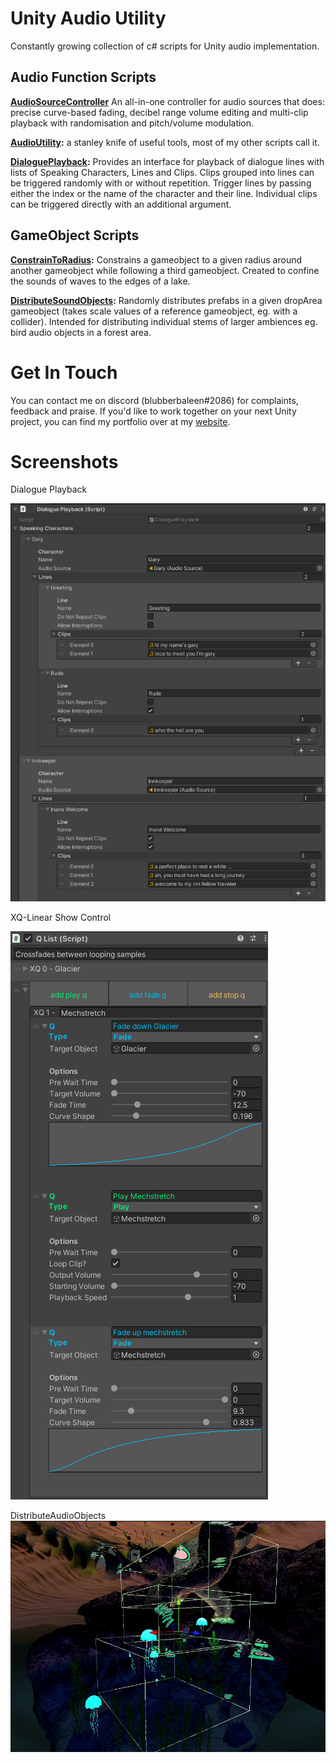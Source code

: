 # Unity Audio Utility

Constantly growing collection of c# scripts for Unity audio implementation.

## Audio Function Scripts

**[AudioSourceController](Audio%20Functions/AudioSourceController.cs)** An all-in-one controller for audio sources that does: precise curve-based fading, decibel range volume editing and multi-clip playback with randomisation and pitch/volume modulation.

**[AudioUtility](Audio%20Functions/AudioUtility.cs):** a stanley knife of useful tools, most of my other scripts call it.

**[DialoguePlayback](Audio%20Functions/DialoguePlayback.cs):** Provides an interface for playback of dialogue lines with lists of Speaking Characters, Lines and Clips. Clips grouped into lines can be triggered randomly with or without repetition. Trigger lines by passing either the <int> index or the <string> name of the character and their line. Individual clips can be triggered directly with an additional argument.

## GameObject Scripts

**[ConstrainToRadius](GameObject%20Control/ConstrainToRadius.cs):** Constrains a gameobject to a given radius around another gameobject while following a third gameobject. Created to confine the sounds of waves to the edges of a lake.

**[DistributeSoundObjects](GameObject%20Control/DistributeAudioObjects.cs):** Randomly distributes prefabs in a given dropArea gameobject (takes scale values of a reference gameobject, eg. with a collider). Intended for distributing individual stems of larger ambiences eg. bird audio objects in a forest area.
  
# Get In Touch
You can contact me on discord (blubberbaleen#2086) for complaints, feedback and praise. If you'd like to work together on your next Unity project, you can find my portfolio over at my [website](https://www.xaviervelastin.com/gameaudio).  
  
  
# Screenshots
  Dialogue Playback
  
![Screenshot from the Unity Inspector for DialoguePlayback](/img/DialoguePlayback_Inspector.jpg)
  
  XQ-Linear Show Control
  
  ![Screenshot from the Unity Inspector for XQ-LSC](/img/xqprototype_qlistscreenshot.jpg)
  
  
  DistributeAudioObjects
  ![Screenshot from Unity for DistributeAudioObjects](/img/distributeaudioobjects.png)

